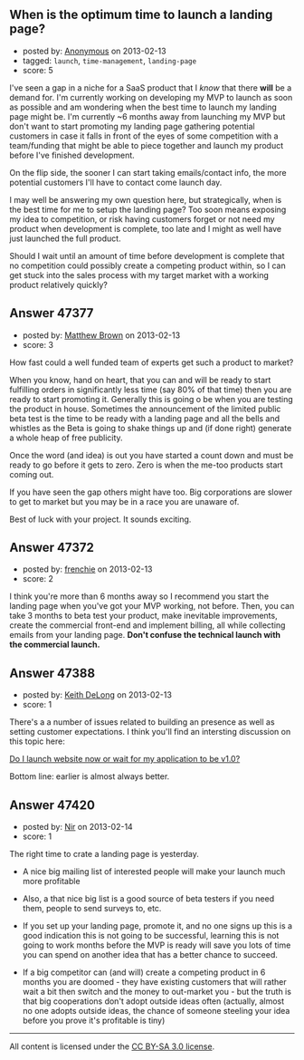 ## When is the optimum time to launch a landing page?

- posted by: [Anonymous](https://stackexchange.com/users/-1/11482-anonymous) on 2013-02-13
- tagged: `launch`, `time-management`, `landing-page`
- score: 5

I've seen a gap in a niche for a SaaS product that I *know* that there **will** be a demand for. I'm currently working on developing my MVP to launch as soon as possible and am wondering when the best time to launch my landing page might be. I'm currently ~6 months away from launching my MVP but don't want to start promoting my landing page gathering potential customers in case it falls in front of the eyes of some competition with a team/funding that might be able to piece together and launch my product before I've finished development.

On the flip side, the sooner I can start taking emails/contact info, the more potential customers I'll have to contact come launch day.

I may well be answering my own question here, but strategically, when is the best time for me to setup the landing page? Too soon means exposing my idea to competition, or risk having customers forget or not need my product when development is complete, too late and I might as well have just launched the full product.

Should I wait until an amount of time before development is complete that no competition could possibly create a competing product within, so I can get stuck into the sales process with my target market with a working product relatively quickly?


## Answer 47377

- posted by: [Matthew Brown](https://stackexchange.com/users/-1/24003-matthew-brown) on 2013-02-13
- score: 3

How fast could a well funded team of experts get such a product to market?

When you know, hand on heart, that you can and will be ready to start fulfilling orders in significantly less time (say 80% of that time) then you are ready to start promoting it. Generally this is going o be when you are testing the product in house. Sometimes the announcement of the limited public beta test is the time to be ready with a landing page and all the bells and whistles as the Beta is going to shake things up and (if done right) generate a whole heap of free publicity.

Once the word (and idea) is out you have started a count down and must be ready to go before it gets to zero. Zero is when the me-too products start coming out.

If you have seen the gap others might have too. Big corporations are slower to get to market but you may be in a race you are unaware of.

Best of luck with your project. It sounds exciting.


## Answer 47372

- posted by: [frenchie](https://stackexchange.com/users/-1/15155-frenchie) on 2013-02-13
- score: 2

I think you're more than 6 months away so I recommend you start the landing page when you've got your MVP working, not before. Then, you can take 3 months to beta test your product, make inevitable improvements, create the commercial front-end and implement billing, all while collecting emails from your landing page. **Don't confuse the technical launch with the commercial launch.**


## Answer 47388

- posted by: [Keith DeLong](https://stackexchange.com/users/-1/888-keith-delong) on 2013-02-13
- score: 1

<p>There's a a number of issues related to building an presence as well as setting customer expectations. I think you'll find an intersting discussion on this topic here:</p>

<p><a href="http://answers.onstartups.com/q/3984/888">Do I launch website now or wait for my application to be v1.0?</a></p>

<p>Bottom line: earlier is almost always better.</p>



## Answer 47420

- posted by: [Nir](https://stackexchange.com/users/-1/4237-nir) on 2013-02-14
- score: 1

The right time to crate a landing page is yesterday.

* A nice big mailing list of interested people will make your launch much more profitable

* Also, a that nice big list is a good source of beta testers if you need them, people to send surveys to, etc.

* If you set up your landing page, promote it, and no one signs up this is a good indication this is not going to be successful, learning this is not going to work months before the MVP is ready will save you lots of time you can spend on another idea that has a better chance to succeed.

* If a big competitor can (and will) create a competing product in 6 months you are doomed - they have existing customers that will rather wait a bit then switch and the money to out-market you - but the truth is that big cooperations don't adopt outside ideas often (actually, almost no one adopts outside ideas, the chance of someone steeling your idea before you prove it's profitable is tiny)





---

All content is licensed under the [CC BY-SA 3.0 license](https://creativecommons.org/licenses/by-sa/3.0/).

